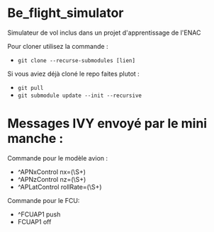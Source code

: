 # Be_flight_simulator
Simulateur de vol inclus dans un projet d'apprentissage de l'ENAC

Pour cloner utilisez la commande : 
+ `git clone --recurse-submodules [lien]`

Si vous aviez déjà cloné le repo faites plutot : 
+ `git pull`
+ `git submodule update --init --recursive`

# Messages IVY envoyé par le mini manche :

Commande pour le modèle avion :
- ^APNxControl nx=(\S+)
- ^APNzControl nz=(\S+)
- ^APLatControl rollRate=(\S+)

Commande pour le FCU:
- ^FCUAP1 push
- FCUAP1 off


